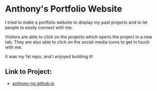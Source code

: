 # Anthony's Portfolio Website

I tried to make a portfolio website to display my past projects and to let people to easily connect with me.

Visitors are able to click on the projects which opens the project in a new tab. They are also able to click on the social-media icons to get in touch with me.

It was my 1st repo, and I enjoyed building it!

## Link to Project:
* [anthony-ng.github.io](anthony-ng.github.io)
